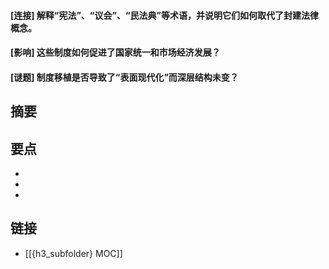 #### [连接] 解释“宪法”、“议会”、“民法典”等术语，并说明它们如何取代了封建法律概念。


#### [影响] 这些制度如何促进了国家统一和市场经济发展？


#### [谜题] 制度移植是否导致了“表面现代化”而深层结构未变？


## 摘要


## 要点

- 
- 
- 

## 链接

- [[{h3_subfolder} MOC]]
